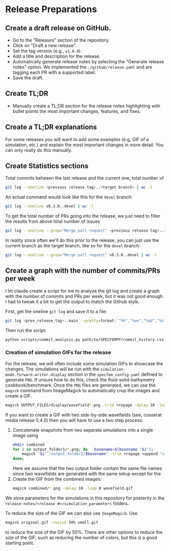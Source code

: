 # Release Preparations

## Create a draft release on GitHub. 

- Go to the "Releases" section of the repository.
- Click on "Draft a new release".
- Set the tag version (e.g., `v1.0.0`).
- Add a title and description for the release.
- Automatically generate release notes by selecting the "Generate release
  notes" option. We implemented the `./github/release.yaml` and are tagging
  each PR with a supported label.
- Save the draft.

## Create TL;DR

- Manually create a TL;DR section for the release notes highlighting with bullet
  points the most important changes, features, and fixes.

## Create a TL;DR explanations

For some releases you will want to add some examples (e.g, GIF of a simulation,
etc.) and explain the most important changes in more detail. You can only really
do this manually.

## Create Statistics sections

Total commits between the last release and the current one, total number of
```bash
git log --oneline <previous release tag>..<target branch> | wc -l
```

An actual command would look like this for the `devel` branch:
```bash
git log --oneline v0.3.0..devel | wc -l
```

To get the total number of PRs going into the release, we just need to filter the results from above total number of issues
```bash
git log --oneline --grep="Merge pull request" <previous release tag>..<target branch> | wc -l
```
In reality since often we'll do this prior to the release, you can
just use the current branch as the target branch, like so for the `devel` branch:
```bash
git log --oneline --grep="Merge pull request" v0.3.0..devel | wc -l
```


## Create a graph with the number of commits/PRs per week

I let claude create a script for me to analyze the git log and create a graph
with the number of commits and PRs per week, but it was not good enough. I had 
to tweak it a bit to get the output to match the Github style. 

First, get the oneline `git log` and save it to a file:
```bash
git log <prev_release_tag>..main --pretty=format:'"%h","%an","%ad","%s"' > commit_history.csv
```

Then run the script:
```bash
python scripts/commit_analysis.py path/to/SPECFEMPP/commit_history.csv --output ./analysis.png
```

### Creation of simulation GIFs for the release

For the release, we will often include some simulation GIFs to showcase the
changes. The simulations will be run with the
`simulation-mode.forward.writer.display` section in the `specfem_config.yaml`
defined to generate `PNG`. If unsure how to do this, check the
fluid-solid-bathymetry cookbook/benchmark. Once the `PNG` files are generated,
we can use the `magick` command from ImageMagick to automatically crop the images
and create a GIF.
```bash
magick OUTPUT_FILES/display/wavefield*.png -trim +repage -delay 10 -loop 0 wavefield.gif
```
If you want to create a GIF with two side-by-side wavefields (see, cosserat
media release 0.4.0) then you will have to use a two step process:
1. Concatenate snapshots from two separate simulations into a single image using
   ```bash
   mkdir combined
   for i in output_folder1/*.png; do   basename=$(basename "$i");   
       magick "$i" "output_folder2/$basename" -trim +repage +append "combined/$basename"; 
   done;
   ```
   Here we assume that the two output folder contain the same file names since 
   two wavefields are generated with the same setup except for the 
2. Create the GIF from the combined images:
   ```bash
   magick combined/*.png -delay 10 -loop 0 wavefield.gif
   ```

We store parameters for the simulations in this repository for posterity in the
`release-notes/<release #>/simulation_parameters` folders.

To reduce the size of the GIF we can also use `ImageMagick`. Use
```bash
magick original.gif -resize 50% small.gif
```
to reduce the size of the GIF by 50%. There are other options to reduce the size
of the GIF, such as reducing the number of colors, but this is a good starting
point.


